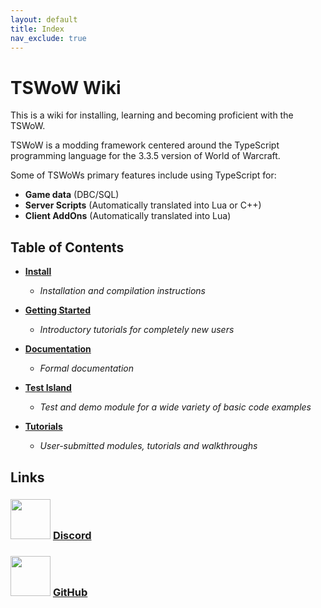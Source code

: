 ```yaml
---
layout: default
title: Index
nav_exclude: true
---
```


# TSWoW Wiki

This is a wiki for installing, learning and becoming proficient with the TSWoW.

TSWoW is a modding framework centered around the TypeScript programming language for the 3.3.5 version of World of Warcraft.

Some of TSWoWs primary features include using TypeScript for:

- **Game data** (DBC/SQL)
- **Server Scripts** (Automatically translated into Lua or C++)
- **Client AddOns** (Automatically translated into Lua)

## Table of Contents

- [**Install**](./install)
    - _Installation and compilation instructions_

- [**Getting Started**](./getting-started)
    - _Introductory tutorials for completely new users_

- [**Documentation**](./documentation)
    - _Formal documentation_

- [**Test Island**](./test-island)
    - _Test and demo module for a wide variety of basic code examples_

- [**Tutorials**](./tutorials)
    - _User-submitted modules, tutorials and walkthroughs_

## Links

### <img width="64px" src="https://assets-global.website-files.com/6257adef93867e50d84d30e2/636e0a6a49cf127bf92de1e2_icon_clyde_blurple_RGB.png"> [Discord](https://discord.gg/M89n6TZh9x)

### <img width="64px" src="https://cdn-icons-png.flaticon.com/512/25/25231.png"> [GitHub](https://github.com/tswow/tswow)
